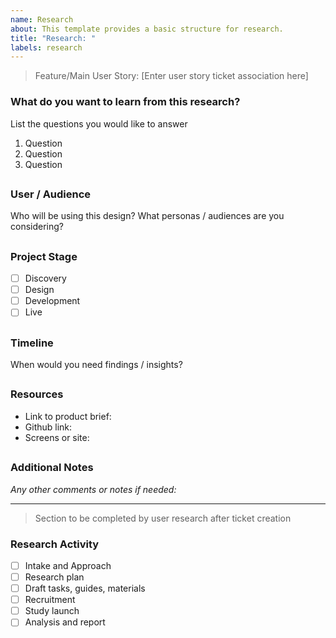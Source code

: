 ```yaml
---
name: Research
about: This template provides a basic structure for research.
title: "Research: "
labels: research
---
```


> Feature/Main User Story: [Enter user story ticket association here] 

### What do you want to learn from this research?
List the questions you would like to answer

1. Question
2. Question
3. Question

##

### User / Audience
Who will be using this design? What personas / audiences are you considering?

##

### Project Stage
- [ ] Discovery
- [ ] Design
- [ ] Development
- [ ] Live

##

### Timeline
When would you need findings / insights?

##

### Resources
* Link to product brief:
* Github link:
* Screens or site: 

##

### Additional Notes
*Any other comments or notes if needed:*

---
>Section to be completed by user research after ticket creation
### Research Activity
- [ ] Intake and Approach
- [ ] Research plan 
- [ ] Draft tasks, guides, materials
- [ ] Recruitment
- [ ] Study launch
- [ ] Analysis and report
